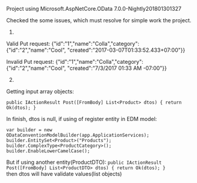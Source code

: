 Project using Microsoft.AspNetCore.OData 7.0.0-Nightly201801301327

Checked the some issues, which must resolve for simple work the project.

1.
Valid Put request:
  {"id":"1","name":"Colla","category":{"id":"2","name":"Cool", "created":"2017-03-07T01:33:52.433+07:00"}}

Invalid Put request:
  {"id":"1","name":"Colla","category":{"id":"2","name":"Cool", "created":"7/3/2017 01:33 AM -07:00"}}

2.
Getting input array objects:

  `public IActionResult Post([FromBody] List<Product> dtos)
  {
    return Ok(dtos);
  }`
  
In finish, dtos is null, if using of register entity in EDM model:

`var builder = new ODataConventionModelBuilder(app.ApplicationServices);  
builder.EntitySet<Product>("Products");  
builder.ComplexType<ProductCategory>();  
builder.EnableLowerCamelCase();`
  
But if using another entity(ProductDTO):
  `public IActionResult Post([FromBody] List<ProductDTO> dtos)
  {
    return Ok(dtos);
  }`  
then dtos will have validate values(list objects)
